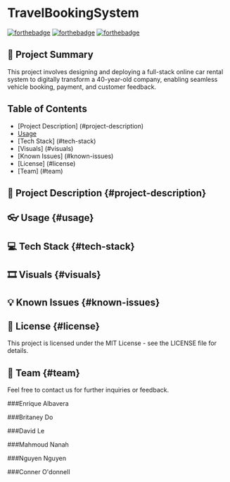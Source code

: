 # TravelBookingSystem

[![forthebadge](https://forthebadge.com/images/badges/uses-html.svg)](https://forthebadge.com)
[![forthebadge](https://forthebadge.com/images/badges/uses-css.svg)](https://forthebadge.com)
[![forthebadge](https://forthebadge.com/images/badges/made-with-javascript.svg)](https://forthebadge.com)

## 📰 Project Summary

This project involves designing and deploying a full-stack online car rental system to digitally transform a 40-year-old company, enabling seamless vehicle booking, payment, and customer feedback.

## Table of Contents

- [Project Description] (#project-description)
- [Usage](#usage)
- [Tech Stack] (#tech-stack)
- [Visuals] (#visuals)
- [Known Issues] (#known-issues)
- [License] (#license)
- [Team] (#team)


## 🔖 Project Description {#project-description}


## 👓 Usage {#usage}


## 💻 Tech Stack {#tech-stack}


## 🎞️ Visuals {#visuals}


## 💡 Known Issues {#known-issues}


## 📝 License {#license}
This project is licensed under the MIT License - see the LICENSE file for details.

## 👥 Team {#team}
Feel free to contact us for further inquiries or feedback.

###Enrique Albavera

###Britaney Do

###David Le

###Mahmoud Nanah

###Nguyen Nguyen

###Conner O'donnell

